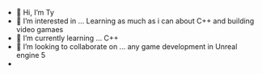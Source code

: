 - 👋 Hi, I’m Ty
- 👀 I’m interested in ... Learning as much as i can about C++ and building video gamaes
- 🌱 I’m currently learning ... C++
- 💞️ I’m looking to collaborate on ... any game development in Unreal engine 5
- 

<!---
Nyxx2357/Nyxx2357 is a ✨ special ✨ repository because its `README.md` (this file) appears on your GitHub profile.
You can click the Preview link to take a look at your changes.
--->
